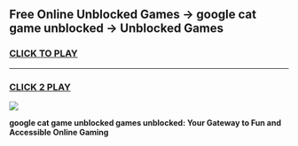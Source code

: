
## Free Online Unblocked Games → google cat game unblocked → Unblocked Games
<h3>
<a href="https://premium.freeplayer.one?title=google_cat_game_unblocked&ref=21F">CLICK TO PLAY</a></h3>
<hr>

<h3>
<a href="https://premium.freeplayer.one?title=google_cat_game_unblocked&ref=21F">CLICK 2 PLAY</a>
  
</h3>

<a href="https://premium.freeplayer.one?title=google_cat_game_unblocked&ref=21F/"><img src="https://clearcache.store/games.png"></a>


**google cat game unblocked games unblocked: Your Gateway to Fun and Accessible Online Gaming**
